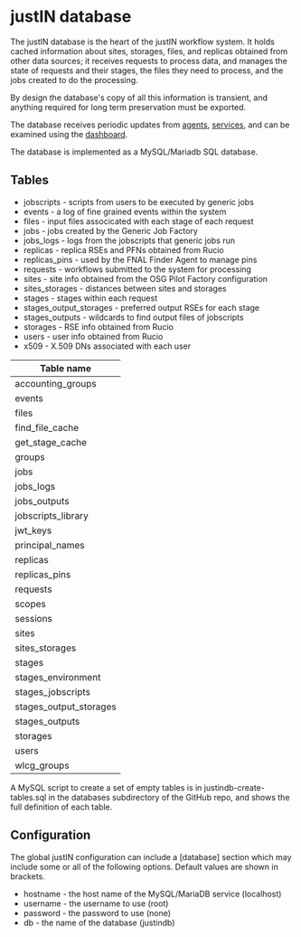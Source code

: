 # justIN database

The justIN database is the heart of the justIN workflow system. It holds cached
information about sites, storages, files, and replicas obtained from other
data sources; it receives requests to process data, and manages the state of
requests and their stages, the files they need to process, and the jobs
created to do the processing. 

By design the database's copy of all this information is transient, and
anything required for long term preservation must be exported. 

The database receives periodic updates from [agents](agents.md), 
[services](services.md), and can be examined using the
[dashboard](dashboard.md).

The database is implemented as a MySQL/Mariadb SQL database. 

## Tables

- jobscripts - scripts from users to be executed by generic jobs
- events - a log of fine grained events within the system
- files - input files associcated with each stage of each request
- jobs - jobs created by the Generic Job Factory
- jobs_logs - logs from the jobscripts that generic jobs run 
- replicas - replica RSEs and PFNs obtained from Rucio
- replicas_pins - used by the FNAL Finder Agent to manage pins
- requests - workflows submitted to the system for processing
- sites - site info obtained from the OSG Pilot Factory configuration
- sites_storages - distances between sites and storages
- stages - stages within each request
- stages_output_storages - preferred output RSEs for each stage
- stages_outputs - wildcards to find output files of jobscripts
- storages - RSE info obtained from Rucio
- users - user info obtained from Rucio
- x509 - X.509 DNs associated with each user


| Table name             |
|------------------------|
| accounting_groups      |
| events                 |
| files                  |
| find_file_cache        |
| get_stage_cache        |
| groups                 |
| jobs                   |
| jobs_logs              |
| jobs_outputs           |
| jobscripts_library     |
| jwt_keys               |
| principal_names        |
| replicas               |
| replicas_pins          |
| requests               |
| scopes                 |
| sessions               |
| sites                  |
| sites_storages         |
| stages                 |
| stages_environment     |
| stages_jobscripts      |
| stages_output_storages |
| stages_outputs         |
| storages               |
| users                  |
| wlcg_groups            |


A MySQL script to create a set of empty tables is in
justindb-create-tables.sql in the databases subdirectory of the GitHub repo,
and shows the full definition of each table.

## Configuration

The global justIN configuration can include a [database] section which may
include some or all of the following options. Default values are shown in
brackets.

- hostname - the host name of the MySQL/MariaDB service (localhost)
- username - the username to use (root)
- password - the password to use (none)
- db - the name of the database (justindb)


